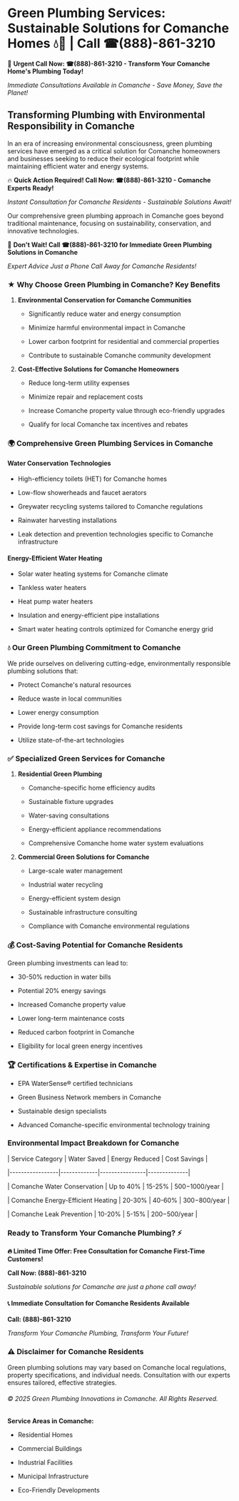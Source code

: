 # Green Plumbing Services: Sustainable Solutions for Comanche Homes 💧🌿 | Call ☎(888)-861-3210

🚨 **Urgent Call Now: ☎(888)-861-3210 - Transform Your Comanche Home's Plumbing Today!**
*Immediate Consultations Available in Comanche - Save Money, Save the Planet!*

## Transforming Plumbing with Environmental Responsibility in Comanche

In an era of increasing environmental consciousness, green plumbing services have emerged as a critical solution for Comanche homeowners and businesses seeking to reduce their ecological footprint while maintaining efficient water and energy systems. 

🔥 **Quick Action Required! Call Now: ☎(888)-861-3210 - Comanche Experts Ready!**
*Instant Consultation for Comanche Residents - Sustainable Solutions Await!*

Our comprehensive green plumbing approach in Comanche goes beyond traditional maintenance, focusing on sustainability, conservation, and innovative technologies.

🚨 **Don't Wait! Call ☎(888)-861-3210 for Immediate Green Plumbing Solutions in Comanche**
*Expert Advice Just a Phone Call Away for Comanche Residents!*

### ★ Why Choose Green Plumbing in Comanche? Key Benefits

1. **Environmental Conservation for Comanche Communities** 
   - Significantly reduce water and energy consumption
   - Minimize harmful environmental impact in Comanche
   - Lower carbon footprint for residential and commercial properties
   - Contribute to sustainable Comanche community development

2. **Cost-Effective Solutions for Comanche Homeowners** 
   - Reduce long-term utility expenses
   - Minimize repair and replacement costs
   - Increase Comanche property value through eco-friendly upgrades
   - Qualify for local Comanche tax incentives and rebates

### 🌍 Comprehensive Green Plumbing Services in Comanche

#### Water Conservation Technologies
- High-efficiency toilets (HET) for Comanche homes
- Low-flow showerheads and faucet aerators
- Greywater recycling systems tailored to Comanche regulations
- Rainwater harvesting installations
- Leak detection and prevention technologies specific to Comanche infrastructure

#### Energy-Efficient Water Heating
- Solar water heating systems for Comanche climate
- Tankless water heaters
- Heat pump water heaters
- Insulation and energy-efficient pipe installations
- Smart water heating controls optimized for Comanche energy grid

### 💧 Our Green Plumbing Commitment to Comanche

We pride ourselves on delivering cutting-edge, environmentally responsible plumbing solutions that:
- Protect Comanche's natural resources
- Reduce waste in local communities
- Lower energy consumption
- Provide long-term cost savings for Comanche residents
- Utilize state-of-the-art technologies

### ✅ Specialized Green Services for Comanche

1. **Residential Green Plumbing**
   - Comanche-specific home efficiency audits
   - Sustainable fixture upgrades
   - Water-saving consultations
   - Energy-efficient appliance recommendations
   - Comprehensive Comanche home water system evaluations

2. **Commercial Green Solutions for Comanche**
   - Large-scale water management
   - Industrial water recycling
   - Energy-efficient system design
   - Sustainable infrastructure consulting
   - Compliance with Comanche environmental regulations

### 💰 Cost-Saving Potential for Comanche Residents

Green plumbing investments can lead to:
- 30-50% reduction in water bills
- Potential 20% energy savings
- Increased Comanche property value
- Lower long-term maintenance costs
- Reduced carbon footprint in Comanche
- Eligibility for local green energy incentives

### 🏆 Certifications & Expertise in Comanche

- EPA WaterSense® certified technicians
- Green Business Network members in Comanche
- Sustainable design specialists
- Advanced Comanche-specific environmental technology training

### Environmental Impact Breakdown for Comanche

| Service Category | Water Saved | Energy Reduced | Cost Savings |
|-----------------|-------------|----------------|--------------|
| Comanche Water Conservation | Up to 40% | 15-25% | $500-$1000/year |
| Comanche Energy-Efficient Heating | 20-30% | 40-60% | $300-$800/year |
| Comanche Leak Prevention | 10-20% | 5-15% | $200-$500/year |

### Ready to Transform Your Comanche Plumbing? ⚡

**🔥 Limited Time Offer: Free Consultation for Comanche First-Time Customers!**

**Call Now: (888)-861-3210**
*Sustainable solutions for Comanche are just a phone call away!*

#### 📞 Immediate Consultation for Comanche Residents Available

**Call: (888)-861-3210**
*Transform Your Comanche Plumbing, Transform Your Future!*

### ⚠️ Disclaimer for Comanche Residents

Green plumbing solutions may vary based on Comanche local regulations, property specifications, and individual needs. Consultation with our experts ensures tailored, effective strategies.

###### © 2025 Green Plumbing Innovations in Comanche. All Rights Reserved.

**Service Areas in Comanche:** 
- Residential Homes
- Commercial Buildings
- Industrial Facilities
- Municipal Infrastructure
- Eco-Friendly Developments